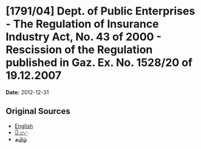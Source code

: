 # [1791/04] Dept. of Public Enterprises - The Regulation of Insurance Industry Act, No. 43 of 2000 - Rescission of the Regulation published in Gaz. Ex. No. 1528/20 of 19.12.2007

**Date:** 2012-12-31

## Original Sources

- [English](https://documents.gov.lk/view/extra-gazettes/2012/12/1791-04_E.pdf)
- [සිංහල](https://documents.gov.lk/view/extra-gazettes/2012/12/1791-04_S.pdf)
- [தமிழ்](https://documents.gov.lk/view/extra-gazettes/2012/12/1791-04_T.pdf)

